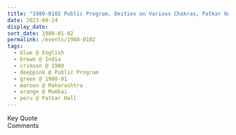 ```yaml
---
title: "1980-0102 Public Program, Deities on Various Chakras, Patkar Hall, 1, Nathibai Thackersey Road, New Marine Lines, Marine Lines, Mumbai, Maharashtra, India"
date: 2023-09-24
display_date: 
sort_date: 1980-01-02
permalink: /events/1980-0102
tags:
  - blue @ English
  - brown @ India
  - crimson @ 1980
  - deeppink @ Public Program
  - green @ 1980-01
  - maroon @ Maharashtra
  - orange @ Mumbai
  - peru @ Patkar Hall
---
```


<wave-list>
  <list-title color="green" width="75">Key Quote</list-title>
  <list-item color="BlanchedAlmond"  width="200"></list-item>
  <list-item color="Lavender"></list-item>
  <list-item color="BlanchedAlmond"></list-item>
</wave-list>

<br>

<wave-list>
  <list-title color="green" width="75">Comments</list-title>
  <list-item color="BlanchedAlmond"  width="200"></list-item>
  <list-item color="Lavender"></list-item>
  <list-item color="BlanchedAlmond"></list-item>
</wave-list>